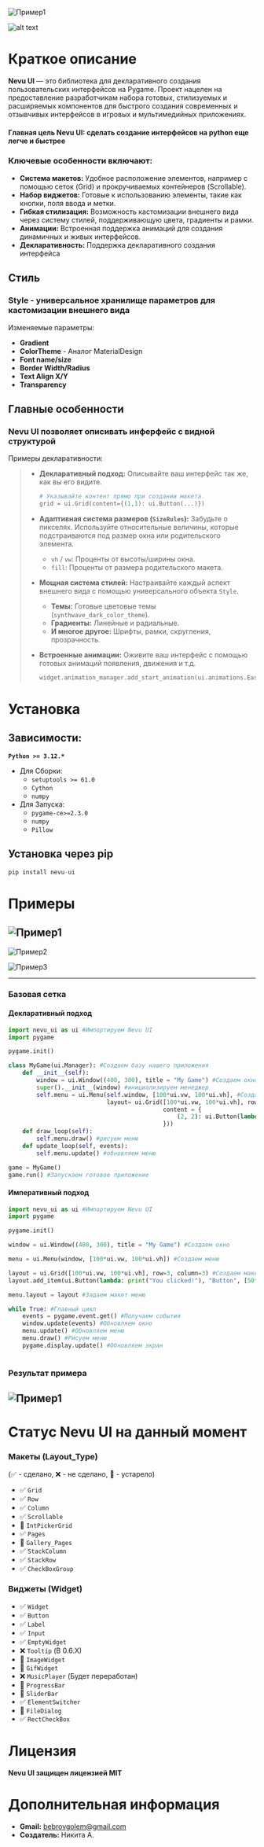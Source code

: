 ![Пример1](assets/title.png)

![alt text](https://img.shields.io/badge/License:-MIT-orange.svg)



# Краткое описание
**Nevu UI** — это библиотека для декларативного создания пользовательских интерфейсов на Pygame. Проект нацелен на предоставление разработчикам набора готовых, стилизуемых и расширяемых компонентов для быстрого создания современных и отзывчивых интерфейсов в игровых и мультимедийных приложениях.

#### Главная цель Nevu UI: сделать создание интерфейсов на python еще легче и быстрее

### Ключевые особенности включают:
*   **Система макетов:** Удобное расположение элементов, например с помощью сеток (Grid) и прокручиваемых контейнеров (Scrollable).
*   **Набор виджетов:** Готовые к использованию элементы, такие как кнопки, поля ввода и метки.
*   **Гибкая стилизация:** Возможность кастомизации внешнего вида через систему стилей, поддерживающую цвета, градиенты и рамки.
*   **Анимации:** Встроенная поддержка анимаций для создания динамичных и живых интерфейсов.
*   **Декларативность:** Поддержка декларативного создания интерфейса

## Стиль

### Style - универсальное хранилище параметров для кастомизации внешнего вида
Изменяемые параметры:

* **Gradient** 
* **ColorTheme** - Аналог MaterialDesign
* **Font name/size**
* **Border Width/Radius**
* **Text Align X/Y**
* **Transparency**

## Главные особенности

### Nevu UI позволяет описивать инферфейс с видной структурой

Примеры декларативности:
> *   **Декларативный подход:** Описывайте ваш интерфейс так же, как вы его видите.
>     ```python
>     # Указывайте контент прямо при создании макета
>     grid = ui.Grid(content={(1,1): ui.Button(...)})
>     ```
>
> *   **Адаптивная система размеров (`SizeRules`):** Забудьте о пикселях. Используйте относительные величины, которые подстраиваются под размер окна или родительского элемента.
>     *   `vh` / `vw`: Проценты от высоты/ширины окна.
>     *   `fill`: Проценты от размера родительского макета.
> *   **Мощная система стилей:** Настраивайте каждый аспект внешнего вида с помощью универсального объекта `Style`.
>     *   **Темы:** Готовые цветовые темы (`synthwave_dark_color_theme`).
>     *   **Градиенты:** Линейные и радиальные.
>     *   **И многое другое:** Шрифты, рамки, скругления, прозрачность.
>
> *   **Встроенные анимации:** Оживите ваш интерфейс с помощью готовых анимаций появления, движения и т.д.
>     ```python
>     widget.animation_manager.add_start_animation(ui.animations.EaseOut(...))
>     ```
  
# Установка
  ## Зависимости:
  **```Python >= 3.12.*```**
  * Для Сборки:
    * ```setuptools >= 61.0```
    * ```Cython```
    * ```numpy```
  * Для Запуска:
    * ```pygame-ce>=2.3.0``` 
    * ```numpy```
    * ```Pillow```
 ## Установка через pip
 ```python 
 pip install nevu-ui
 ```

# Примеры
![Пример1](assets/test_grid.png)
---
![Пример2](assets/test_main.png)

![Пример3](assets/showcase.gif)

---
### Базовая сетка
#### Декларативный подход
```python
import nevu_ui as ui #Импортируем Nevu UI
import pygame

pygame.init()

class MyGame(ui.Manager): #Создаем базу нашего приложения
    def __init__(self):
        window = ui.Window((400, 300), title = "My Game") #Создаем окно
        super().__init__(window) #инициализируем менеджер
        self.menu = ui.Menu(self.window, [100*ui.vw, 100*ui.vh], #Создаем меню
                            layout= ui.Grid([100*ui.vw, 100*ui.vh], row=3, column=3, #Создаем макет grid
                                            content = { 
                                                (2, 2): ui.Button(lambda: print("You clicked!"), "Button", [50*ui.fill,33*ui.fill]) #Создаем кнопку
                                            }))
    def draw_loop(self):
        self.menu.draw() #рисуем меню
    def update_loop(self, events):
        self.menu.update() #обновляем меню

game = MyGame()
game.run() #Запускаем готовое приложение
```
#### Императивный подход
```python
import nevu_ui as ui #Импортируем Nevu UI
import pygame

pygame.init()

window = ui.Window((400, 300), title = "My Game") #Создаем окно

menu = ui.Menu(window, [100*ui.vw, 100*ui.vh]) #Создаем меню

layout = ui.Grid([100*ui.vw, 100*ui.vh], row=3, column=3) #Создаем макет grid
layout.add_item(ui.Button(lambda: print("You clicked!"), "Button", [50*ui.fill,33*ui.fill]), x = 2, y = 2) #Создаем кнопку

menu.layout = layout #Задаем макет меню

while True: #Главный цикл
    events = pygame.event.get() #Получаем события
    window.update(events) #Обновляем окно
    menu.update() #Обновляем меню
    menu.draw() #Рисуем меню
    pygame.display.update() #Обновляем экран
    
```


### Результат примера
![Пример1](assets/result.png)
---
# Статус Nevu UI на данный момент

### **Макеты (Layout_Type)**

(✅ - сделано, ❌ - не сделано, 💾 - устарело)

*   ✅ `Grid`
*   ✅ `Row`
*   ✅ `Column`
*   ✅ `Scrollable`
*   💾 `IntPickerGrid`
*   ✅ `Pages`
*   💾 `Gallery_Pages`
*   ✅ `StackColumn`
*   ✅ `StackRow`
*   ✅ `CheckBoxGroup`

### **Виджеты (Widget)**

*   ✅ `Widget`
*   ✅ `Button`
*   ✅ `Label`
*   ✅ `Input`
*   ✅ `EmptyWidget`
*   ❌ `Tooltip` (В 0.6.X)
*   💾 `ImageWidget`
*   💾 `GifWidget`
*   ❌ `MusicPlayer` (Будет переработан)
*   💾 `ProgressBar`
*   💾 `SliderBar`
*   ✅ `ElementSwitcher`
*   💾 `FileDialog`
*   ✅ `RectCheckBox`

# Лицензия

**Nevu UI защищен лицензией MIT**

# Дополнительная информация

* **Gmail:** bebrovgolem@gmail.com
* **Создатель:** Никита А.